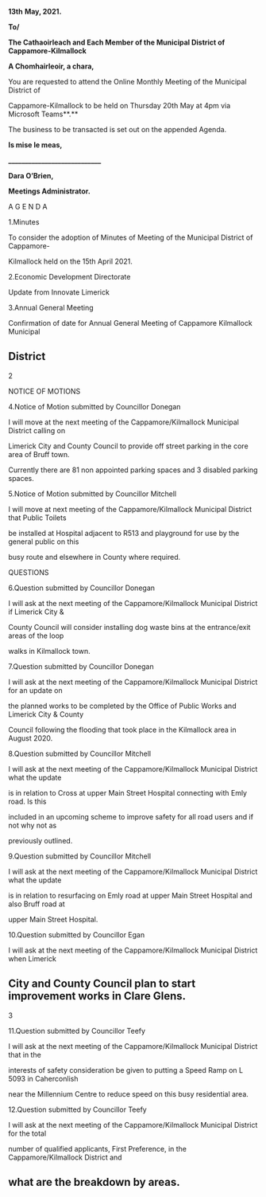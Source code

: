 **13th** **May, 2021.**

**To/**

**The Cathaoirleach and Each Member of the Municipal District of Cappamore-Kilmallock**

**A Chomhairleoir, a chara,**

You are requested to attend the Online Monthly Meeting of the Municipal District of

Cappamore-Kilmallock to be held on Thursday 20th May at 4pm via Microsoft Teams**.**

The business to be transacted is set out on the appended Agenda.

**Is mise le meas,**

**\_\_\_\_\_\_\_\_\_\_\_\_\_\_\_\_\_\_\_\_\_\_\_\_\_\_\_\_**

**Dara O’Brien,**

**Meetings Administrator.**

A G E N D A

1.Minutes

To consider the adoption of Minutes of Meeting of the Municipal District of Cappamore-

Kilmallock held on the 15th April 2021.

2.Economic Development Directorate

Update from Innovate Limerick

3.Annual General Meeting

Confirmation of date for Annual General Meeting of Cappamore Kilmallock Municipal

District
---
2

NOTICE OF MOTIONS

4.Notice of Motion submitted by Councillor Donegan

I will move at the next meeting of the Cappamore/Kilmallock Municipal District calling on

Limerick City and County Council to provide off street parking in the core area of Bruff town.

Currently there are 81 non appointed parking spaces and 3 disabled parking spaces.

5.Notice of Motion submitted by Councillor Mitchell

I will move at next meeting of the Cappamore/Kilmallock Municipal District that Public Toilets

be installed at Hospital adjacent to R513 and playground for use by the general public on this

busy route and elsewhere in County where required.

QUESTIONS

6.Question submitted by Councillor Donegan

I will ask at the next meeting of the Cappamore/Kilmallock Municipal District if Limerick City &

County Council will consider installing dog waste bins at the entrance/exit areas of the loop

walks in Kilmallock town.

7.Question submitted by Councillor Donegan

I will ask at the next meeting of the Cappamore/Kilmallock Municipal District for an update on

the planned works to be completed by the Office of Public Works and Limerick City & County

Council following the flooding that took place in the Kilmallock area in August 2020.

8.Question submitted by Councillor Mitchell

I will ask at the next meeting of the Cappamore/Kilmallock Municipal District what the update

is in relation to Cross at upper Main Street Hospital connecting with Emly road. Is this

included in an upcoming scheme to improve safety for all road users and if not why not as

previously outlined.

9.Question submitted by Councillor Mitchell

I will ask at the next meeting of the Cappamore/Kilmallock Municipal District what the update

is in relation to resurfacing on Emly road at upper Main Street Hospital and also Bruff road at

upper Main Street Hospital.

10.Question submitted by Councillor Egan

I will ask at the next meeting of the Cappamore/Kilmallock Municipal District when Limerick

City and County Council plan to start improvement works in Clare Glens.
---
3

11.Question submitted by Councillor Teefy

I will ask at the next meeting of the Cappamore/Kilmallock Municipal District that in the

interests of safety consideration be given to putting a Speed Ramp on L 5093 in Caherconlish

near the Millennium Centre to reduce speed on this busy residential area.

12.Question submitted by Councillor Teefy

I will ask at the next meeting of the Cappamore/Kilmallock Municipal District for the total

number of qualified applicants, First Preference, in the Cappamore/Kilmallock District and

what are the breakdown by areas.
---
